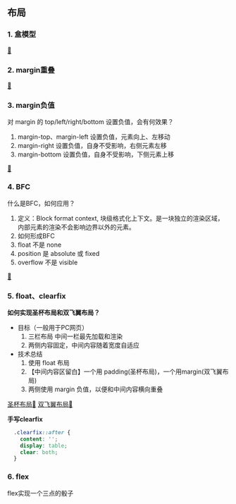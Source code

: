 ## 布局

### 1. 盒模型

[🌰](./css-demo-01.html)

### 2. margin重叠

[🌰](./css-demo-02.html)

### 3. margin负值

对 margin 的 top/left/right/bottom 设置负值，会有何效果？

1. margin-top、margin-left 设置负值，元素向上、左移动
2. margin-right 设置负值，自身不受影响，右侧元素左移
3. margin-bottom 设置负值，自身不受影响，下侧元素上移

[🌰](./css-demo-03.html)

### 4. BFC

什么是BFC，如何应用？

1. 定义：Block format context, 块级格式化上下文。是一块独立的渲染区域，内部元素的渲染不会影响边界以外的元素。
2. 如何形成BFC
  1. float 不是 none
  2. position 是 absolute 或 fixed
  3. overflow 不是 visible

[🌰](./css-demo-04.html)

### 5. float、clearfix

**如何实现圣杯布局和双飞翼布局？**

+ 目标（一般用于PC网页）
  1. 三栏布局 中间一栏最先加载和渲染
  2. 两侧内容固定，中间内容随着宽度自适应
+ 技术总结
  1. 使用 float 布局
  2. 【中间内容区留白】一个用 padding(圣杯布局)，一个用margin(双飞翼布局)
  3. 两侧使用 margin 负值，以便和中间内容横向重叠

[圣杯布局🌰](./css-demo-05.html)
[双飞翼布局🌰](./css-demo-06.html)

**手写clearfix**

```css
  .clearfix::after {
    content: '';
    display: table;
    clear: both;
  }
```

### 6. flex

flex实现一个三点的骰子

